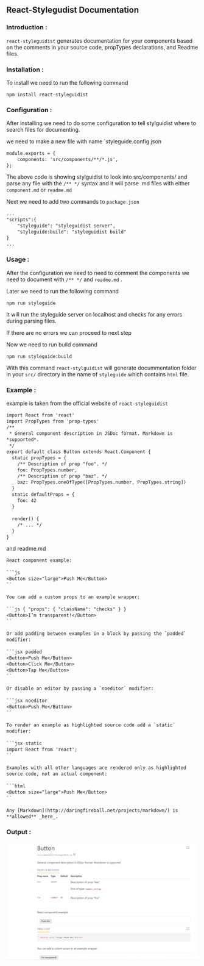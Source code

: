 <h2>React-Stylegudist Documentation</h2>

<h3>Introduction :</h3>

`react-styleguidist` generates documentation for your components based on the comments in your source code, propTypes declarations, and Readme files.

<h3>Installation :</h3>

To install we need to run the following command
```
npm install react-styleguidist

```


<h3>Configuration :</h3>
After installing we need to do some configuration to tell stylguidist where to search files for documenting.


we need to make a new file with name `styleguide.config.json
```
module.exports = {
    components: 'src/components/**/*.js',
};
```

The above code is showing stylguidist to look into src/components/ and parse any file with the 
`/** */` syntax and it will parse .md files with either `component.md` or `readme.md`

Next we need to add two commands to `package.json` 
```
...
"scripts":{
    "styleguide": "styleguidist server",
    "styleguide:build": "styleguidist build"
}
...
```

<h3>Usage :</h3>

After the configuration we  need to need to comment the components we need to document with 
`/** */` and `readme.md` .

Later we need to run the following command
```
npm run styleguide

```

It will run the styleguide server on localhost  and checks for any errors during parsing files.

If there are no errors  we can proceed to next step 

Now we need to run build command 
```
npm run styleguide:build

```
With this command `react-stylguidist` will generate docummentation folder in your `src/` directory in the name of `styleguide` which contains `html` file.

<h3>Example :</h3>

example is taken from the official website of `react-styleguidist`


```
import React from 'react'
import PropTypes from 'prop-types'
/**
 * General component description in JSDoc format. Markdown is *supported*.
 */
export default class Button extends React.Component {
  static propTypes = {
    /** Description of prop "foo". */
    foo: PropTypes.number,
    /** Description of prop "baz". */
    baz: PropTypes.oneOfType([PropTypes.number, PropTypes.string])
  }
  static defaultProps = {
    foo: 42
  }

  render() {
    /* ... */
  }
}

```

and readme.md 

```
React component example:

```js
<Button size="large">Push Me</Button>
``

You can add a custom props to an example wrapper:

```js { "props": { "className": "checks" } }
<Button>I’m transparent!</Button>
``

Or add padding between examples in a block by passing the `padded` modifier:

```jsx padded
<Button>Push Me</Button>
<Button>Click Me</Button>
<Button>Tap Me</Button>
``

Or disable an editor by passing a `noeditor` modifier:

```jsx noeditor
<Button>Push Me</Button>
``

To render an example as highlighted source code add a `static` modifier:

```jsx static
import React from 'react';
``

Examples with all other languages are rendered only as highlighted source code, not an actual component:

```html
<Button size="large">Push Me</Button>
``

Any [Markdown](http://daringfireball.net/projects/markdown/) is **allowed** _here_.

```

<h3>Output :</h3>

![Image](https://raw.githubusercontent.com/nitinvarda/Styleguidist-Doc/master/ButtonComponent.png)







